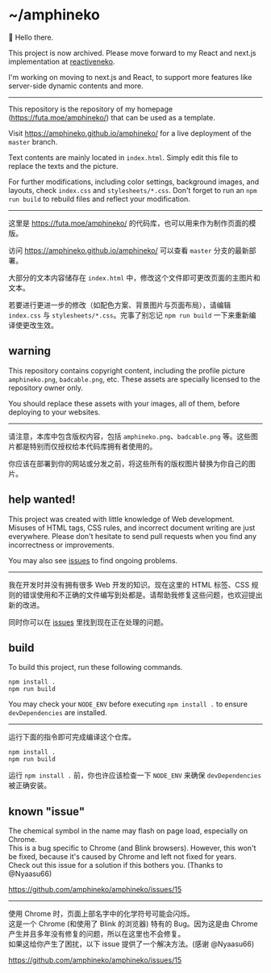 # ~/amphineko

👋 Hello there.

This project is now archived. Please move forward to my React and next.js implementation at [reactiveneko](https://github.com/amphineko/reactiveneko/).

I'm working on moving to next.js and React, to support more features like server-side dynamic contents and more.

---

This repository is the repository of my homepage (https://futa.moe/amphineko/) that can be used as a template.

Visit https://amphineko.github.io/amphineko/ for a live deployment of the `master` branch.

Text contents are mainly located in `index.html`. Simply edit this file to replace the texts and the picture.

For further modifications, including color settings, background images, and layouts, check `index.css` and `stylesheets/*.css`. Don't forget to run an `npm run build` to rebuild files and reflect your modification.

---

这里是 https://futa.moe/amphineko/ 的代码库，也可以用来作为制作页面的模版。

访问 https://amphineko.github.io/amphineko/ 可以查看 `master` 分支的最新部署。

大部分的文本内容储存在 `index.html` 中，修改这个文件即可更改页面的主图片和文本。

若要进行更进一步的修改（如配色方案、背景图片与页面布局），请编辑 `index.css` 与 `stylesheets/*.css`。完事了别忘记 `npm run build` 一下来重新编译使更改生效。

## warning

This repository contains copyright content, including the profile picture `amphineko.png`, `badcable.png`, etc. These assets are specially licensed to the repository owner only.

You should replace these assets with your images, all of them, before deploying to your websites.

---

请注意，本库中包含版权内容，包括 `amphineko.png`、`badcable.png` 等。这些图片都是特别而仅授权给本代码库拥有者使用的。

你应该在部署到你的网站或分发之前，将这些所有的版权图片替换为你自己的图片。

## help wanted!

This project was created with little knowledge of Web development. Misuses of HTML tags, CSS rules, and incorrect document writing are just everywhere. Please don't hesitate to send pull requests when you find any incorrectness or improvements.

You may also see [issues](https://github.com/amphineko/amphineko/issues) to find ongoing problems.

---

我在开发时并没有拥有很多 Web 开发的知识。现在这里的 HTML 标签、CSS 规则的错误使用和不正确的文件编写到处都是。请帮助我修复这些问题，也欢迎提出新的改进。

同时你可以在 [issues](https://github.com/amphineko/amphineko/issues) 里找到现在正在处理的问题。

## build

To build this project, run these following commands.

```
npm install .
npm run build
```

You may check your `NODE_ENV` before executing `npm install .` to ensure `devDependencies` are installed.

---

运行下面的指令即可完成编译这个仓库。

```
npm install .
npm run build
```

运行 `npm install .` 前，你也许应该检查一下 `NODE_ENV` 来确保 `devDependencies` 被正确安装。

## known "issue"

The chemical symbol in the name may flash on page load, especially on Chrome.  
This is a bug specific to Chrome (and Blink browsers). However, this won't be fixed, because it's caused by Chrome and left not fixed for years.  
Check out this issue for a solution if this bothers you. (Thanks to @Nyaasu66)

https://github.com/amphineko/amphineko/issues/15

---

使用 Chrome 时，页面上部名字中的化学符号可能会闪烁。  
这是一个 Chrome (和使用了 Blink 的浏览器) 特有的 Bug。因为这是由 Chrome 产生并且多年没有修复的问题，所以在这里也不会修复。  
如果这给你产生了困扰，以下 issue 提供了一个解决方法。(感谢 @Nyaasu66)

https://github.com/amphineko/amphineko/issues/15
